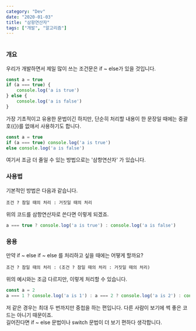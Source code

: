```yaml
---
category: "Dev"
date: "2020-01-03"
title: "삼항연산자"
tags: ["개발", "알고리즘"]
---
```

```toc
```

### 개요

우리가 개발하면서 제일 많이 쓰는 조건문은 if ~ else가 있을 것입니다.
~~~js
const a = true
if (a === true) {
    console.log('a is true')
} else {
    console.log('a is false')
}
~~~

가장 기초적이고 유용한 문법이긴 하지만, 단순히 처리할 내용이 한 문장일 때에는 중괄호({})를 없애서 사용하기도 합니다.
~~~js
const a = true
if (a === true) console.log('a is true')
else console.log('a is false')
~~~

여기서 조금 더 줄일 수 있는 방법으로는 '삼항연산자' 가 있습니다.

### 사용법

기본적인 방법은 다음과 같습니다.

~~~
조건 ? 참일 때의 처리 : 거짓일 때의 처리
~~~

위의 코드를 삼항연산자로 쓴다면 이렇게 되겠죠.

~~~js
a === true ? console.log('a is true') : console.log('a is false')
~~~

### 응용

만약 if ~ else if ~ else 를 처리하고 싶을 때에는 어떻게 할까요?

~~~
조건 ? 참일 때의 처리 : (조건 ? 참일 때의 처리 : 거짓일 때의 처리)
~~~

위의 예시와는 조금 다르지만, 이렇게 처리할 수 있습니다.

~~~js
const a = 2
a === 1 ? console.log('a is 1') : a === 2 ? console.log('a is 2') : console.log('a is neither')
~~~

저 같은 경우는 최대 두 번까지만 중첩을 하는 편입니다. 다른 사람이 보기에 썩 좋은 코드는 아니기 때문이죠.  
길어진다면 if ~ else 문법이나 switch 문법이 더 보기 편하다 생각합니다.

